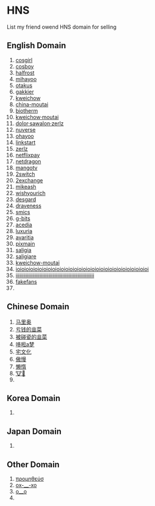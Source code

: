 # HNS
List my friend owend HNS domain for selling

## English Domain
1. [cosgirl](https://www.namebase.io/domains/cosgirl)
2. [cosboy](https://www.namebase.io/domains/cosboy)
3. [halfrost](https://www.namebase.io/domains/halfrost)
4. [mihayoo](https://www.namebase.io/domains/mihayoo)
5. [otakus](https://www.namebase.io/domains/otakus)
6. [gakkier](https://www.namebase.io/domains/gakkier)
7. [kweichow](https://www.namebase.io/domains/kweichow)
8. [china-moutai](https://www.namebase.io/domains/china-moutai)
9. [biotherm](https://www.namebase.io/domains/biotherm)
10. [kweichow·moutai](https://www.namebase.io/domains/xn--kweichowmoutai-2xa)
11. [dolor·sawalon·zerlz](https://www.namebase.io/domains/xn--dolorsawalonzerlz-p2ah)
12. [nuverse](https://www.namebase.io/domains/nuverse)
13. [ohayoo](https://www.namebase.io/domains/ohayoo)
14. [linkstart](https://www.namebase.io/domains/linkstart)
16. [zerlz](https://www.namebase.io/domains/zerlz)
17. [netflixpay](https://www.namebase.io/domains/netflixpay)
18. [netdragon](https://www.namebase.io/domains/netdragon)
19. [mangotv](https://www.namebase.io/domains/mangotv)
20. [2switch](https://www.namebase.io/domains/2switch)
21. [2exchange](https://www.namebase.io/domains/2exchange)
22. [mikeash](https://www.namebase.io/domains/mikeash)
23. [wishyourich](https://www.namebase.io/domains/wishyourich)
24. [desgard](https://www.namebase.io/domains/desgard)
25. [draveness](https://www.namebase.io/domains/draveness)
26. [smics](https://www.namebase.io/domains/smics)
27. [g-bits](https://www.namebase.io/domains/g-bits)
28. [acedia](https://www.namebase.io/domains/acedia)
29. [luxuria](https://www.namebase.io/domains/luxuria)
28. [avaritia](https://www.namebase.io/domains/avaritia)
29. [pixmain](https://www.namebase.io/domains/pixmain)
30. [saligia](https://www.namebase.io/domains/saligia)
31. [saligiare](https://www.namebase.io/domains/saligiare)
32. [kweichow-moutai](https://www.namebase.io/domains/kweichow-moutai)
33. [ioioioioioioioioioioioioioioioioioioioioioioioioioioioioioioi](https://www.namebase.io/domains/ioioioioioioioioioioioioioioioioioioioioioioioioioioioioioioi)
34. [iiiiiiiiiiiiiiiiiiiiiiiiiiiiiiiiiiiiiiiiiiiiiiiiiiiiiiiiiiiiii](https://www.namebase.io/domains/iiiiiiiiiiiiiiiiiiiiiiiiiiiiiiiiiiiiiiiiiiiiiiiiiiiiiiiiiiiiii)
35. [fakefans](https://www.namebase.io/domains/fakefans)
36. [](https://www.namebase.io/domains/)



## Chinese Domain
1. [马里奥](https://www.namebase.io/domains/xn--hus952kiof)
2. [亏钱的韭菜](https://www.namebase.io/domains/xn--7kqz78g22iomqlwd)
3. [被碰瓷的韭菜](https://www.namebase.io/domains/xn--4ly06avzc6wt0zfytz)
6. [哆啦a梦](https://www.namebase.io/domains/xn--a-2h9a4s792d)
7. [宅文化](https://www.namebase.io/domains/xn--cjr19qvti)
8. [傲慢](https://www.namebase.io/domains/xn--u0qs02b)
9. [懒惰](https://www.namebase.io/domains/xn--nfuot)
10. [🐮🍺](https://www.namebase.io/domains/xn--xjhhl)
11. [](https://www.namebase.io/domains/)


## Korea Domain
1. [](https://www.namebase.io/domains/)


## Japan Domain
1. [](https://www.namebase.io/domains/)



## Other Domain
1. [προμηθεύσ](https://www.namebase.io/domains/xn--qxaddoofhv3g)
2. [ox-__-xo](https://www.namebase.io/domains/ox-__-xo)
3. [o__o](https://www.namebase.io/domains/o__o)
4. [](https://www.namebase.io/domains/)





